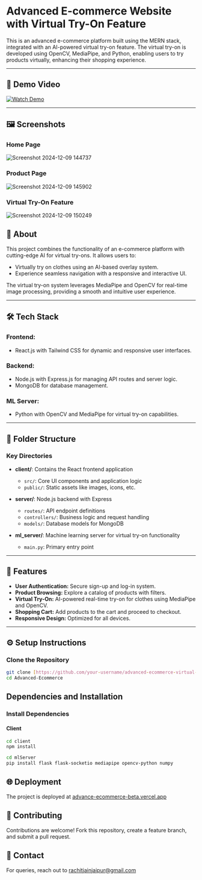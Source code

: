 # Advanced E-commerce Website with Virtual Try-On Feature

This is an advanced e-commerce platform built using the MERN stack, integrated with an AI-powered virtual try-on feature. The virtual try-on is developed using OpenCV, MediaPipe, and Python, enabling users to try products virtually, enhancing their shopping experience.

---

## 🎥 Demo Video
[![Watch Demo](https://img.youtube.com/vi/your-video-id-here/maxresdefault.jpg)](https://your-video-link-here.com)

---
## 🖼️ Screenshots

### Home Page
![Screenshot 2024-12-09 144737](https://github.com/user-attachments/assets/b3c48a41-dc1f-418e-89c6-c4fe877558d0)

### Product Page
![Screenshot 2024-12-09 145902](https://github.com/user-attachments/assets/6ca38f47-d29a-46a1-b93d-b48dc2f2a6f8)

### Virtual Try-On Feature
![Screenshot 2024-12-09 150249](https://github.com/user-attachments/assets/3b2c8c62-5fc0-464e-ba79-ad1ad8fec2b0)


## 📖 About
This project combines the functionality of an e-commerce platform with cutting-edge AI for virtual try-ons. It allows users to:
- Virtually try on clothes using an AI-based overlay system.
- Experience seamless navigation with a responsive and interactive UI.

The virtual try-on system leverages MediaPipe and OpenCV for real-time image processing, providing a smooth and intuitive user experience.

---

## 🛠️ Tech Stack

### Frontend:
- React.js with Tailwind CSS for dynamic and responsive user interfaces.

### Backend:
- Node.js with Express.js for managing API routes and server logic.
- MongoDB for database management.

### ML Server:
- Python with OpenCV and MediaPipe for virtual try-on capabilities.

---

## 📂 Folder Structure
### Key Directories

- **client/**: Contains the React frontend application
  - `src/`: Core UI components and application logic
  - `public/`: Static assets like images, icons, etc.

- **server/**: Node.js backend with Express
  - `routes/`: API endpoint definitions
  - `controllers/`: Business logic and request handling
  - `models/`: Database models for MongoDB

- **ml_server/**: Machine learning server for virtual try-on functionality
  - `main.py`: Primary entry point

---

## 🚀 Features
- **User Authentication:** Secure sign-up and log-in system.
- **Product Browsing:** Explore a catalog of products with filters.
- **Virtual Try-On:** AI-powered real-time try-on for clothes using MediaPipe and OpenCV.
- **Shopping Cart:** Add products to the cart and proceed to checkout.
- **Responsive Design:** Optimized for all devices.

---

## ⚙️ Setup Instructions

### Clone the Repository
```bash
git clone [https://github.com/your-username/advanced-ecommerce-virtual-tryon.git](https://github.com/Rachit-31/Advance-Ecommerce.git)
cd Advanced-Ecommerce

```
## Dependencies and Installation

### Install Dependencies

#### Client
```bash
cd client
npm install
```

```bash
cd mlServer
pip install flask flask-socketio mediapipe opencv-python numpy
```
## 🌐 Deployment
The project is deployed at [advance-ecommerce-beta.vercel.app](https://advance-ecommerce-beta.vercel.app/)

## 🤝 Contributing
Contributions are welcome! Fork this repository, create a feature branch, and submit a pull request.

## 📧 Contact
For queries, reach out to rachitjainjaipur@gmail.com
